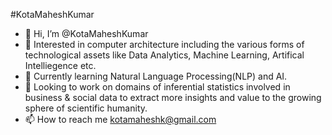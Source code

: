 
#KotaMaheshKumar

- 👋 Hi, I’m @KotaMaheshKumar
- 👀 Interested in computer architecture including the various forms of technological assets like Data Analytics, Machine Learning, Artifical Intelliegence etc.
- 🌱 Currently learning Natural Language Processing(NLP) and AI. 
- 💞️ Looking to work on domains of inferential statistics involved in business & social data to extract more insights and value to the growing sphere of scientific humanity.
- 📫 How to reach me kotamaheshk@gmail.com 

<!---
KotaMaheshKumar/Kota-Mahesh-Kumar is a ✨ special ✨ repository because its `README.md` (this file) appears on your GitHub profile.
You can click the Preview link to take a look at your changes.
--->
